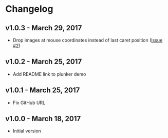 # Changelog

## v1.0.3 - March 29, 2017

- Drop images at mouse coordinates instead of last caret position ([Issue #2](https://github.com/kensnyder/quill-image-drop-module/issues/2))

## v1.0.2 - March 25, 2017

- Add README link to plunker demo

## v1.0.1 - March 25, 2017

- Fix GitHub URL

## v1.0.0 - March 18, 2017

- Initial version